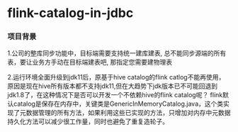 # flink-catalog-in-jdbc

### 项目背景

1.公司的整库同步功能中，目标端需要支持统一建库建表, 总不能同步源端的所有表，要让业务方手动在目标端建表吧, 那指定您需要建物理表 

2.运行环境全面升级到jdk11后，原基于hive catalog的flink catlog不能再使用，原因是现在hive所有版本都不支持jdk11,但在大趋势下jdk版本已不可能回退到jdk1.8了，在这种情况下是否可以开发一个不依赖hive的flink catalog呢？  flink默认catalog是保存在内存中，关键类是GenericInMemoryCatalog.java，这个类实现了元数据管理的所有方法，如果利用这些已实现的方法，只增加对内存中元数据持久化方法可以减少很工作量，同时也避免了重复造轮子。
